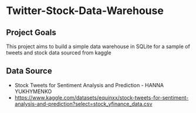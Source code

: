 # Twitter-Stock-Data-Warehouse

## Project Goals
This project aims to build a simple data warehouse in SQLite for a sample of tweets and stock data sourced from kaggle

## Data Source
- Stock Tweets for Sentiment Analysis and Prediction - HANNA YUKHYMENKO
- https://www.kaggle.com/datasets/equinxx/stock-tweets-for-sentiment-analysis-and-prediction?select=stock_yfinance_data.csv

